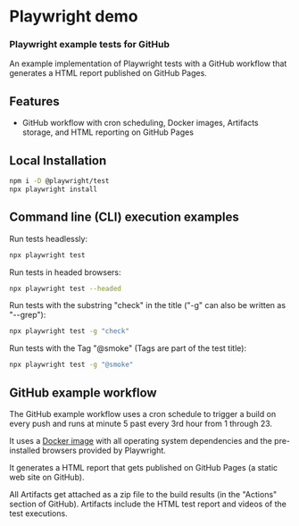 # Playwright demo

### Playwright example tests for GitHub

An example implementation of Playwright tests with a GitHub workflow 
that generates a HTML report published on GitHub Pages.

## Features
- GitHub workflow with cron scheduling, Docker images, Artifacts storage, and 
HTML reporting on GitHub Pages

## Local Installation
```sh
npm i -D @playwright/test
npx playwright install
```

## Command line (CLI) execution examples
Run tests headlessly:
```sh
npx playwright test
```
Run tests in headed browsers:
```sh
npx playwright test --headed
```
Run tests with the substring "check" in the title ("-g" can also be written as "--grep"):
```sh
npx playwright test -g "check"
```
Run tests with the Tag "@smoke" (Tags are part of the test title):
```sh
npx playwright test -g "@smoke"
```

## GitHub example workflow
The GitHub example workflow uses a cron schedule to trigger a build on every push 
and runs at minute 5 past every 3rd hour from 1 through 23.

It uses a [Docker image] with all operating system dependencies and the pre-installed 
browsers provided by Playwright.

It generates a HTML report that gets published on GitHub Pages (a static web site on GitHub).

All Artifacts get attached as a zip file to the build results (in the "Actions" section 
of GitHub). Artifacts include the HTML test report and videos of the test executions.

[//]: #
[Docker image]: <https://playwright.dev/docs/docker>
